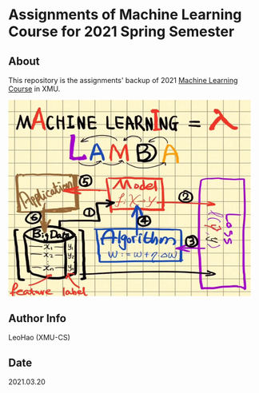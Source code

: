 # Assignments of Machine Learning Course for 2021 Spring Semester

## About

This repository is the assignments' backup of 2021 [Machine Learning Course](https://space.bilibili.com/420221703/channel/detail?cid=171978) in XMU.

<img src="README.assets/ML=LAMBDA.jpg" alt="ML=LAMBDA" style="zoom:50%;" />

## Author Info

LeoHao (XMU-CS)

## Date

2021.03.20